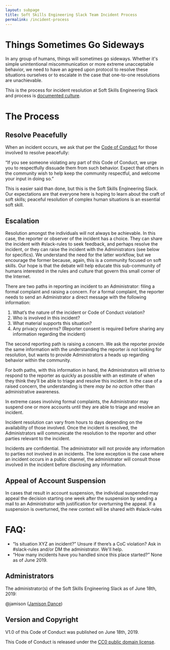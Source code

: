 ```yaml
---
layout: subpage
title: Soft Skills Engineering Slack Team Incident Process
permalink: /incident-process
---
```


# Things Sometimes Go Sideways

In any group of humans, things will sometimes go sideways. Whether it's simple unintentional miscommunication or more extreme unacceptable behavior, we need to have an agreed upon protocol to resolve these situations ourselves or to escalate in the case that one-to-one resolutions are unachievable.

This is the process for incident resolution at Soft Skills Engineering Slack and process is [documented culture](http://randsinrepose.com/archives/the-process-myth/).

# The Process

## Resolve Peacefully

When an incident occurs, we ask that per the [Code of Conduct](/code-of-conduct) for those involved to resolve peacefully:

“If you see someone violating any part of this Code of Conduct, we urge you to respectfully dissuade them from such behavior. Expect that others in the community wish to help keep the community respectful, and welcome your input in doing so.”

This is easier said than done, but this is the Soft Skills Engineering Slack. Our expectations are that everyone here is hoping to learn about the craft of soft skills; peaceful resolution of complex human situations is an essential soft skill.

## Escalation

Resolution amongst the individuals will not always be achievable. In this case, the reporter or observer of the incident has a choice. They can share the incident with #slack-rules to seek feedback, and perhaps resolve the incident, or they can raise the incident with the Administrators (see below for specifics). We understand the need for the latter workflow, but we encourage the former because, again, this is a community focused on soft skills. Our hope is that the debate will help educate this sub-community of humans interested in the rules and culture that govern this small corner of the Internet.

There are two paths in reporting an incident to an Administrator: filing a formal complaint and raising a concern. For a formal complaint, the reporter needs to send an Administrator a direct message with the following information:

1. What’s the nature of the incident or Code of Conduct violation?
2. Who is involved in this incident?
3. What material supports this situation?
4. Any privacy concerns? (Reporter consent is required before sharing any information regarding the incident)

The second reporting path is raising a concern. We ask the reporter provide the same information with the understanding the reporter *is not* looking for resolution, but wants to provide Administrators a heads up regarding behavior within the community.

For both paths, with this information in hand, the Administrators will strive to respond to the reporter as quickly as possible with an estimate of when they think they’ll be able to triage and resolve this incident. In the case of a raised concern, the understanding is there *may be no action* other than administrative awareness.

In extreme cases involving formal complaints, the Administrator may suspend one or more accounts until they are able to triage and resolve an incident.

Incident resolution can vary from hours to days depending on the availability of those involved. Once the incident is resolved, the Administrators will communicate the resolution to the reporter and other parties relevant to the incident.

Incidents are confidential. The administrator will not provide any information to parties not involved in an incidents. The lone exception is the case where an incident occurs in a public channel, the administrator will consult those involved in the incident before disclosing any information.

## Appeal of Account Suspension

In cases that result in account suspension, the individual suspended may appeal the decision starting one week after the suspension by sending a mail to an Administrator with justification for overturning the appeal. If a suspension is overturned, the new context will be shared with #slack-rules

# FAQ:

- “Is situation XYZ an incident?” Unsure if there’s a CoC violation? Ask in #slack-rules and/or DM the administrator. We'll help.
- “How many incidents have you handled since this place started?” None as of June 2019.

## Administrators

The administrator(s) of the Soft Skills Engineering Slack as of June 18th, 2019:

@jamison ([Jamison Dance](mailto:hi@jamison.dance))

## Version and Copyright

V1.0 of this Code of Conduct was published on June 18th, 2019.

This Code of Conduct is released under the [CC0 public domain license](https://creativecommons.org/publicdomain/zero/1.0/).
